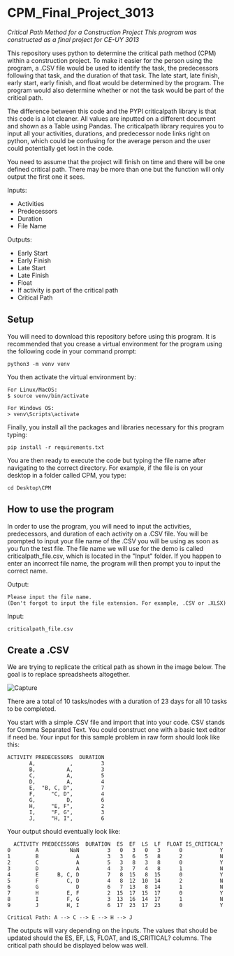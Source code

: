 # CPM_Final_Project_3013
*Critical Path Method for a Construction Project*
*This program was constructed as a final project for CE-UY 3013*

This repository uses python to determine the critical path method (CPM) within a construction project. To make it easier for the person using the program, a .CSV file would be used to identify the task, the predecessors following that task, and the duration of that task. The late start, late finish, early start, early finish, and float would be determined by the program. The program would also determine whether or not the task would be part of the critical path.

The difference between this code and the PYPI criticalpath library is that this code is a lot cleaner. All values are inputted on a different document and shown as a Table using Pandas. The criticalpath library requires you to input all your activities, durations, and predecessor node links right on python, which could be confusing for the average person and the user could potentially get lost in the code.

You need to assume that the project will finish on time and there will be one defined critical path. There may be more than one but the function will only output the first one it sees.

Inputs:
* Activities
* Predecessors
* Duration
* File Name

Outputs:
* Early Start
* Early Finish
* Late Start
* Late Finish
* Float
* If activity is part of the critical path
* Critical Path


## Setup

You will need to download this repository before using this program. It is recommended that you crease a virtual environment for the program using the following code in your command prompt:

```
python3 -m venv venv
```

You then activate the virtual environment by:

```
For Linux/MacOS:
$ source venv/bin/activate

For Windows OS:
> venv\Scripts\activate
```

Finally, you install all the packages and libraries necessary for this program typing:

```
pip install -r requirements.txt
```

You are then ready to execute the code but typing the file name after navigating to the correct directory. For example, if the file is on your desktop in a folder called CPM, you type:

```
cd Desktop\CPM
```

## How to use the program

In order to use the program, you will need to input the activities, predecessors, and duration of each activity on a .CSV file. You will be prompted to input your file name of the .CSV you will be using as soon as you fun the test file. The file name we will use for the demo is called criticalpath_file.csv, which is located in the "Input" folder. If you happen to enter an incorrect file name, the program will then prompt you to input the correct name.

Output:
```
Please input the file name.
(Don't forgot to input the file extension. For example, .CSV or .XLSX)
```

Input:
```
criticalpath_file.csv
```

## Create a .CSV

We are trying to replicate the critical path as shown in the image below. The goal is to replace spreadsheets altogether.

![Capture](https://user-images.githubusercontent.com/58703409/101407702-46008600-38a9-11eb-810e-b4105ea48882.PNG)

There are a total of 10 tasks/nodes with a duration of 23 days for all 10 tasks to be completed.

You start with a simple .CSV file and import that into your code. CSV stands for Comma Separated Text. You could construct one with a basic text editor if need be. Your input for this sample problem in raw form should look like this:

```
ACTIVITY PREDECESSORS  DURATION  
       A,           ,         3
       B,          A,         3
       C,          A,         5
       D,          A,         4
       E,  "B, C, D",         7
       F,     "C, D",         4
       G,          D,         6
       H,     "E, F",         2
       I,     "F, G",         3
       J,     "H, I",         6
```

Your output should eventually look like:

```
  ACTIVITY PREDECESSORS  DURATION  ES  EF  LS  LF  FLOAT IS_CRITICAL?
0        A          NaN         3   0   3   0   3      0            Y
1        B            A         3   3   6   5   8      2            N
2        C            A         5   3   8   3   8      0            Y
3        D            A         4   3   7   4   8      1            N
4        E      B, C, D         7   8  15   8  15      0            Y
5        F         C, D         4   8  12  10  14      2            N
6        G            D         6   7  13   8  14      1            N
7        H         E, F         2  15  17  15  17      0            Y
8        I         F, G         3  13  16  14  17      1            N
9        J         H, I         6  17  23  17  23      0            Y

Critical Path: A --> C --> E --> H --> J
```

The outputs will vary depending on the inputs. The values that should be updated should the ES, EF, LS, FLOAT, and IS_CRITICAL? columns. The critical path should be displayed below was well.
